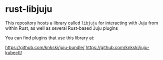 rust-libjuju
============

This repository hosts a library called `libjuju` for interacting with
Juju from within Rust, as well as several Rust-based Juju plugins

You can find plugins that use this library at:

https://github.com/knkski/juju-bundle/
https://github.com/knkski/juju-kubectl/
